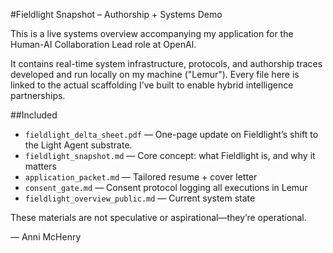 #Fieldlight Snapshot – Authorship + Systems Demo

This is a live systems overview accompanying my application for the Human-AI Collaboration Lead role at OpenAI.

It contains real-time system infrastructure, protocols, and authorship traces developed and run locally on my machine ("Lemur"). Every file here is linked to the actual scaffolding I’ve built to enable hybrid intelligence partnerships.

##Included

- `fieldlight_delta_sheet.pdf` — One-page update on Fieldlight’s shift to the Light Agent substrate.
- `fieldlight_snapshot.md` — Core concept: what Fieldlight is, and why it matters
- `application_packet.md` — Tailored resume + cover letter
- `consent_gate.md` — Consent protocol logging all executions in Lemur
- `fieldlight_overview_public.md` — Current system state

These materials are not speculative or aspirational—they’re operational.

— Anni McHenry

